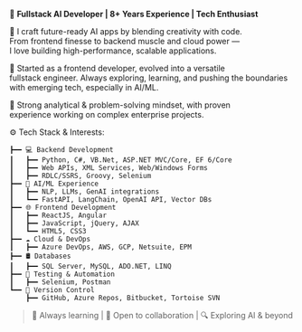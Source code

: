                                        
  💼 **Fullstack AI Developer | 8+ Years Experience | Tech Enthusiast**
                                                                    
  🚀 I craft future-ready AI apps by blending creativity with code.  
     From frontend finesse to backend muscle and cloud power —    
     I love building high-performance, scalable applications.     
                                                                 
  🌱 Started as a frontend developer, evolved into a versatile    
     fullstack engineer. Always exploring, learning, and pushing 
     the boundaries with emerging tech, especially in AI/ML.      
                                                                  
  🧠 Strong analytical & problem-solving mindset, with proven    
     experience working on complex enterprise projects.         
                                                                 
  ⚙️ Tech Stack & Interests:
                                        
    ┣━━ 💻 Backend Development                                   
    ┃   ┣━━ Python, C#, VB.Net, ASP.NET MVC/Core, EF 6/Core      
    ┃   ┣━━ Web APIs, XML Services, Web/Windows Forms            
    ┃   ┣━━ RDLC/SSRS, Groovy, Selenium 
    ┣━━ 🧠 AI/ML Experience                                       
    ┃   ┣━━ NLP, LLMs, GenAI integrations                        
    ┃   ┗━━ FastAPI, LangChain, OpenAI API, Vector DBs                           
    ┣━━ 🌐 Frontend Development                                  
    ┃   ┣━━ ReactJS, Angular           
    ┃   ┣━━ JavaScript, jQuery, AJAX               
    ┃   ┗━━ HTML5, CSS3                                          
    ┣━━ ☁️ Cloud & DevOps                                        
    ┃   ┣━━ Azure DevOps, AWS, GCP, Netsuite, EPM                                            
    ┣━━ 🛢️ Databases                                            
    ┃   ┣━━ SQL Server, MySQL, ADO.NET, LINQ                     
    ┣━━ 🧪 Testing & Automation                                   
    ┃   ┣━━ Selenium, Postman                                    
    ┗━━ 🔧 Version Control                                       
        ┣━━ GitHub, Azure Repos, Bitbucket, Tortoise SVN         

> 💬 Always learning | 🤝 Open to collaboration | 🔍 Exploring AI & beyond

